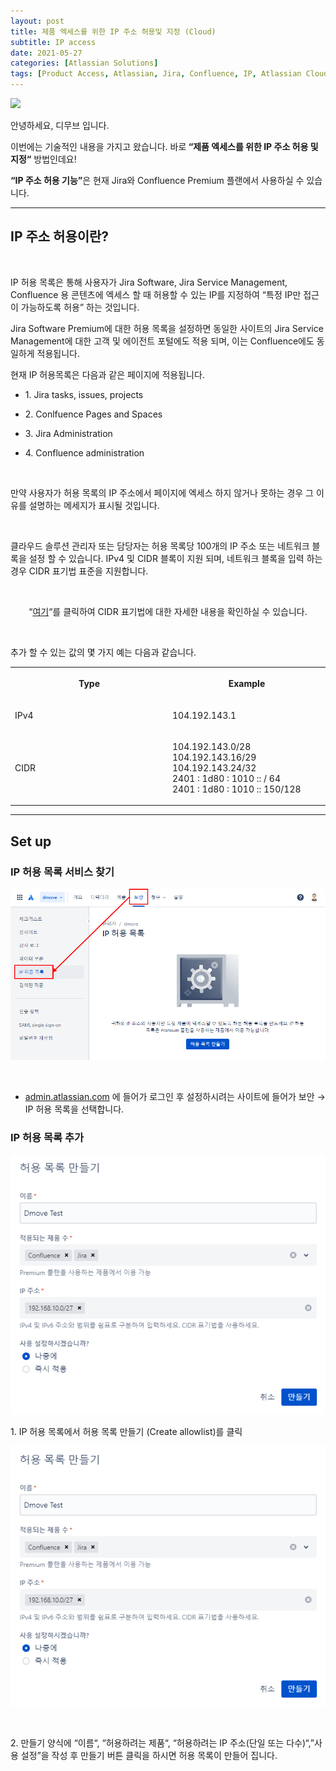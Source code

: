 ```yaml
---
layout: post
title: 제품 엑세스를 위한 IP 주소 허용및 지정 (Cloud)
subtitle: IP access
date: 2021-05-27
categories: [Atlassian Solutions]
tags: [Product Access, Atlassian, Jira, Confluence, IP, Atlassian Cloud]
---
```


<img style="max-width:100%; max-height: 400px;" src="https://wac-cdn.atlassian.com/dam/jcr:9a041894-cd35-49b4-8998-7b3b7e582236/Jira@2x.png?cdnVersion=1629">

<p data-renderer-start-pos="1">안녕하세요, 디무브 입니다. </p>

<p data-renderer-start-pos="21">이번에는 기술적인 내용을 가지고 왔습니다.  바로<strong> “제품 엑세스를 위한
 IP 주소 허용 및 지정“</strong> 방법인데요!
<p data-renderer-start-pos="84"><strong>“IP 주소 허용 기능”</strong>은 현재  Jira와  Confluence Premium 플랜에서 사용하실 수 있습니다. </p>



<hr>

<h2 id="IP-주소-허용이란?" data-renderer-start-pos="151">IP 주소 허용이란?</h2>

<p data-renderer-start-pos="164">&nbsp;</p>

<p data-renderer-start-pos="166">IP 허용 목록은 통해 사용자가 Jira Software, Jira Service Management, Confluence 용 콘텐츠에 엑세스 할 때 허용할 수 있는 IP를 지정하여 “특정 IP만 접근이 가능하도록 허용” 하는 것입니다.</p>

<p data-renderer-start-pos="303">Jira Software Premium에 대한 허용 목록을 설정하면 동일한 사이트의 Jira Service Management에 대한 고객 및 에이전트 포털에도 적용 되며, 이는 Confluence에도 동일하게 적용됩니다.</p>

<p data-renderer-start-pos="431">현재 IP 허용목록은 다음과 같은 페이지에 적용됩니다.</p>

<ul style="list-style-type:disc;">
<li><p data-renderer-start-pos="497">   1. Jira tasks, issues, projects</p></li>
<li><p data-renderer-start-pos="497">   2. Conlfuence Pages and Spaces</p></li>
<li><p data-renderer-start-pos="528">   3. Jira Administration</p></li>
<li><p data-renderer-start-pos="551">   4. Confluence administration</p></li>
</ul>


<p data-renderer-start-pos="580">&nbsp;</p>


<p data-renderer-start-pos="582">만약 사용자가 허용 목록의 IP 주소에서 페이지에 엑세스 하지 않거나 못하는 경우 그 이유를 설명하는 메세지가 표시될 것입니다.</p>

<p data-renderer-start-pos="655">&nbsp;</p>

<p data-renderer-start-pos="657">클라우드 솔루션 관리자 또는 담당자는 허용 목록당 100개의 IP 주소 또는 네트워크 블록을 설정 할 수 있습니다. IPv4 및 CIDR  블록이 지원 되며, 네트워크 블록을 입력 하는 경우 CIDR 표기법 표준을 지원합니다. </p>

<p data-renderer-start-pos="786">&nbsp;</p>

<p style="text-align:center;" data-renderer-start-pos="788">“<a class="sc-jTNJqp kpOsFP" href="https://en.wikipedia.org/wiki/Classless_Inter-Domain_Routing#CIDR_notation" title="https://en.wikipedia.org/wiki/Classless_Inter-Domain_Routing#CIDR_notation" data-renderer-mark="true">여기</a>“를 클릭하여 CIDR 표기법에 대한 자세한 내용을 확인하실 수 있습니다.</p>

<p data-renderer-start-pos="866">&nbsp;</p>


<p data-renderer-start-pos="834">추가 할 수 있는 값의 몇 가지 예는 다음과 같습니다.</p>


<table data-number-column="false"><colgroup><col style="width: 289px;"><col style="width: 289px;"></colgroup><tbody><tr><th rowspan="1" colspan="1" colorname="" class="ak-renderer-tableHeader-sortable-column" data-colwidth="340"><div class="fabric-editor-block-mark sc-MKjYC jMeqlo" data-align="center"><p data-renderer-start-pos="871"><strong data-renderer-mark="true">Type</strong></p></div><figure class="ak-renderer-tableHeader-sorting-icon ak-renderer-tableHeader-sorting-icon__no-order"><div role="presentation"><figure class="sc-erOsFi jZCgBu"><div class="sorting-icon-svg__no_order table-sorting-icon-inactive sc-eGXxtx cVhpMr"></div></figure></div></figure></th><th rowspan="1" colspan="1" colorname="" class="ak-renderer-tableHeader-sortable-column" data-colwidth="340"><div class="fabric-editor-block-mark sc-MKjYC jMeqlo" data-align="center"><p data-renderer-start-pos="879"><strong data-renderer-mark="true">Example</strong></p></div><figure class="ak-renderer-tableHeader-sorting-icon ak-renderer-tableHeader-sorting-icon__no-order"><div role="presentation"><figure class="sc-erOsFi jZCgBu"><div class="sorting-icon-svg__no_order table-sorting-icon-inactive sc-eGXxtx cVhpMr"></div></figure></div></figure></th></tr><tr><td rowspan="1" colspan="1" colorname="" data-colwidth="340"><div class="fabric-editor-block-mark sc-MKjYC jMeqlo" data-align="center"><p data-renderer-start-pos="892">IPv4</p></div></td><td rowspan="1" colspan="1" colorname="" data-colwidth="340"><div class="fabric-editor-block-mark sc-MKjYC jMeqlo" data-align="center"><p data-renderer-start-pos="900">104.192.143.1</p></div></td></tr><tr><td rowspan="1" colspan="1" colorname="" data-colwidth="340"><div class="fabric-editor-block-mark sc-MKjYC jMeqlo" data-align="center"><p data-renderer-start-pos="919">CIDR </p></div></td><td rowspan="1" colspan="1" colorname="" data-colwidth="340"><div class="fabric-editor-block-mark sc-MKjYC jMeqlo" data-align="center"><p data-renderer-start-pos="928">104.192.143.0/28<br>104.192.143.16/29<br>104.192.143.24/32<br>2401 : 1d80 : 1010 :: / 64<br>2401 : 1d80 : 1010 :: 150/128&nbsp;</p></div></td></tr></tbody></table>


<hr>

<h2 id="Set-up">Set up</h2>

<h3 id="IP-허용-목록-서비스-찾기" data-renderer-start-pos="1055">IP 허용 목록 서비스 찾기</h3>

![ip_allow_list_find](/assets/images/banners/Specify-IP-access/ip_allow_list_find.png)

<p data-renderer-start-pos="1075">&nbsp;</p>

<ul class="ak-ul" data-indent-level="1"><li><p data-renderer-start-pos="1079"><a class="sc-jTNJqp kpOsFP" href="http://admin.atlassian.com" title="http://admin.atlassian.com" data-renderer-mark="true">admin.atlassian.com</a> 에 들어가 로그인 후 설정하시려는 사이트에 들어가 보안 → IP 허용 목록을 선택합니다.</p></li></ul>

<h3 id="IP-허용-목록-추가" data-renderer-start-pos="1156">IP 허용 목록 추가</h3>

![ip_allow_list_1](/assets/images/banners/Specify-IP-access/ip_allow_list_1.png)

<p data-renderer-start-pos="1174">  1. IP 허용 목록에서 허용 목록 만들기 (Create allowlist)를 클릭</p>

![ip_allow_list_2](/assets/images/banners/Specify-IP-access/ip_allow_list_2.png)

<p data-renderer-start-pos="1227">&nbsp;</p>

<p data-renderer-start-pos="1229">  2. 만들기 양식에 “이름“, “허용하려는 제품“, “허용하려는 IP 주소(단일 또는 다수)“,”사용 설정”을 작성 후 만들기 버튼 클릭을 하시면 허용 목록이 만들어 집니다.</p>
